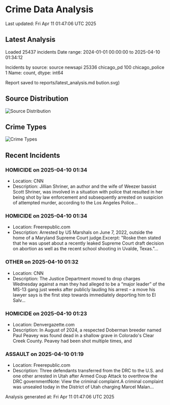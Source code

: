 # Crime Data Analysis
Last updated: Fri Apr 11 01:47:06 UTC 2025

## Latest Analysis

Loaded 25437 incidents
Date range: 2024-01-01 00:00:00 to 2025-04-10 01:34:12

Incidents by source:
source
newsapi           25336
chicago_pd          100
chicago_police        1
Name: count, dtype: int64

Report saved to reports/latest_analysis.md
bution.svg)

## Source Distribution
![Source Distribution](images/source_distribution.svg)

## Crime Types
![Crime Types](images/crime_types.svg)

## Recent Incidents

### HOMICIDE on 2025-04-10 01:34
- Location: CNN
- Description: Jillian Shriner, an author and the wife of Weezer bassist Scott Shriner, was involved in a situation with police that resulted in her being shot by law enforcement and subsequently arrested on suspicion of attempted murder, according to the Los Angeles Police…


### HOMICIDE on 2025-04-10 01:34
- Location: Freerepublic.com
- Description: Arrested by US Marshals on June 7, 2022, outside the home of a Maryland Supreme Court judge.Excerpt: "Roske then stated that he was upset about a recently leaked Supreme Court draft decision on abortion as well as the recent school shooting in Uvalde, Texas."…


### OTHER on 2025-04-10 01:32
- Location: CNN
- Description: The Justice Department moved to drop charges Wednesday against a man they had alleged to be a “major leader” of the MS-13 gang just weeks after publicly lauding his arrest – a move his lawyer says is the first step towards immediately deporting him to El Salv…


### HOMICIDE on 2025-04-10 01:23
- Location: Denvergazette.com
- Description: In August of 2024, a respected Doberman breeder named Paul Peavey was found dead in a shallow grave in Colorado's Clear Creek County. Peavey had been shot multiple times, and


### ASSAULT on 2025-04-10 01:19
- Location: Freerepublic.com
- Description: Three defendants transferred from the DRC to the U.S. and one other arrested in Utah after Armed Coup Attack to overthrow the DRC governmentNote: View the criminal complaint.A criminal complaint was unsealed today in the District of Utah charging Marcel Malan…

Analysis generated at: Fri Apr 11 01:47:06 UTC 2025

